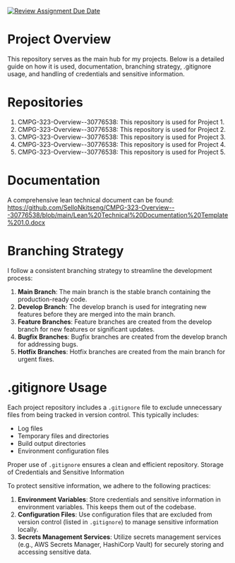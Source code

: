 [![Review Assignment Due Date](https://classroom.github.com/assets/deadline-readme-button-22041afd0340ce965d47ae6ef1cefeee28c7c493a6346c4f15d667ab976d596c.svg)](https://classroom.github.com/a/h7CYPb85)

# Project Overview

This repository serves as the main hub for my projects. Below is a detailed guide on how it is used, documentation, branching strategy, .gitignore usage, and handling of credentials and sensitive information.

# Repositories

1. CMPG-323-Overview--30776538: This repository is used for Project 1.
2. CMPG-323-Overview--30776538: This repository is used for Project 2.
3. CMPG-323-Overview--30776538: This repository is used for Project 3.
4. CMPG-323-Overview--30776538: This repository is used for Project 4.
5. CMPG-323-Overview--30776538: This repository is used for Project 5.


# Documentation

A comprehensive lean technical document can be found: 
https://github.com/SelloNkitseng/CMPG-323-Overview---30776538/blob/main/Lean%20Technical%20Documentation%20Template%201.0.docx  

# Branching Strategy

I follow a consistent branching strategy to streamline the development process:

1. **Main Branch**: The main branch is the stable branch containing the production-ready code. 
2. **Develop Branch**: The develop branch is used for integrating new features before they are merged into the main branch.
3. **Feature Branches**: Feature branches are created from the develop branch for new features or significant updates. 
4. **Bugfix Branches**: Bugfix branches are created from the develop branch for addressing bugs. 
5. **Hotfix Branches**: Hotfix branches are created from the main branch for urgent fixes. 

# .gitignore Usage
Each project repository includes a `.gitignore` file to exclude unnecessary files from being tracked in version control. This typically includes:

- Log files
- Temporary files and directories
- Build output directories
- Environment configuration files

Proper use of `.gitignore` ensures a clean and efficient repository.
Storage of Credentials and Sensitive Information

To protect sensitive information, we adhere to the following practices:
1. **Environment Variables**: Store credentials and sensitive information in environment variables. This keeps them out of the codebase.
2. **Configuration Files**: Use configuration files that are excluded from version control (listed in `.gitignore`) to manage sensitive information locally.
3. **Secrets Management Services**: Utilize secrets management services (e.g., AWS Secrets Manager, HashiCorp Vault) for securely storing and accessing sensitive data.

